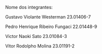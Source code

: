 Nome dos integrantes: 

Gustavo Violante Westerman     23.01406-7

Pedro Henrique Ribeiro Fungaci 22.01448-9

Victor Naoki Sato	             23.01084-3  

Vitor Rodolpho Molina          23.01191-2 


